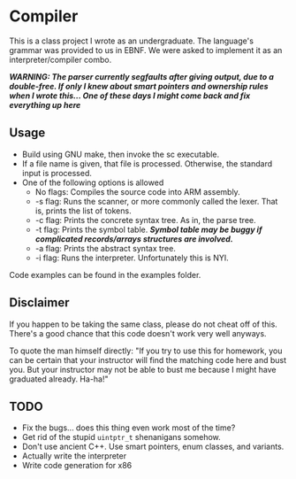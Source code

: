 # Compiler

This is a class project I wrote as an undergraduate.
The language's grammar was provided to us in EBNF.
We were asked to implement it as an interpreter/compiler combo.

***WARNING: The parser currently segfaults after giving output, due to a double-free. If only I knew about smart pointers and ownership rules when I wrote this... One of these days I might come back and fix everything up here***

## Usage

* Build using GNU make, then invoke the sc executable.
* If a file name is given, that file is processed. Otherwise, the standard input is processed.
* One of the following options is allowed
	* No flags: Compiles the source code into ARM assembly.
	* -s flag: Runs the scanner, or more commonly called the lexer. That is, prints the list of tokens.
	* -c flag: Prints the concrete syntax tree. As in, the parse tree.
	* -t flag: Prints the symbol table. ***Symbol table may be buggy if complicated records/arrays structures are involved.***
	* -a flag: Prints the abstract syntax tree.
	* -i flag: Runs the interpreter. Unfortunately this is NYI.

Code examples can be found in the examples folder.

## Disclaimer

If you happen to be taking the same class, please do not cheat off of this. There's a good chance that this code doesn't work very well anyways.

To quote the man himself directly: "If you try to use this for homework, you can be certain that your instructor will find the matching code here and bust you. But your instructor may not be able to bust me because I might have graduated already. Ha-ha!"

## TODO
* Fix the bugs... does this thing even work most of the time?
* Get rid of the stupid `uintptr_t` shenanigans somehow.
* Don't use ancient C++. Use smart pointers, enum classes, and variants.
* Actually write the interpreter
* Write code generation for x86
